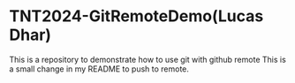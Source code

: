 # TNT2024-GitRemoteDemo(Lucas Dhar)
This is a repository to demonstrate how to use git with github remote
This is a small change in my README to push to remote.